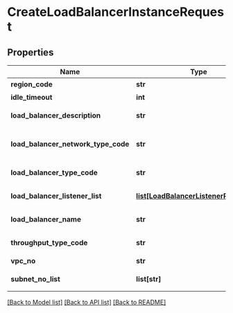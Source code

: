 # CreateLoadBalancerInstanceRequest

## Properties
Name | Type | Description | Notes
------------ | ------------- | ------------- | -------------
**region_code** | **str** | REGION코드 | [optional] 
**idle_timeout** | **int** | 연결타임아웃 | [optional] 
**load_balancer_description** | **str** | 로드밸런서설명 | [optional] 
**load_balancer_network_type_code** | **str** | 로드밸런서네트워크유형코드 | [optional] 
**load_balancer_type_code** | **str** | 로드밸런서유형코드 | 
**load_balancer_listener_list** | [**list[LoadBalancerListenerParameter]**](LoadBalancerListenerParameter.md) | 로드밸런서리스너리스트 | [optional] 
**load_balancer_name** | **str** | 로드밸런서이름 | [optional] 
**throughput_type_code** | **str** | 부하처리성능유형코드 | [optional] 
**vpc_no** | **str** | VPC번호 | 
**subnet_no_list** | **list[str]** | 서브넷번호리스트 | 

[[Back to Model list]](../README.md#documentation-for-models) [[Back to API list]](../README.md#documentation-for-api-endpoints) [[Back to README]](../README.md)


